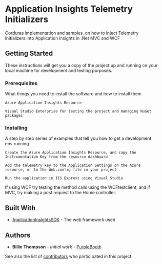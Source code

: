 # Application Insights Telemetry Initializers

Corduras implementation and samples, on how to inject Telemetry Initializers into Application Insights in .Net MVC and WCF

## Getting Started

These instructions will get you a copy of the project up and running on your local machine for development and testing purposes.

### Prerequisites

What things you need to install the software and how to install them

```
Azure Application Insights Resource
```

```
Visual Studio Enterprise for testing the project and managing NuGet packages
```

### Installing

A step by step series of examples that tell you how to get a development env running


```
Create the Azure Application Insights Resource, and copy the Instrumentation Key from the resource dashboard
```
```
Add the telemetry key to the Application Settings on the Azure resource, or to the Web.config file in your project
```
```
Run the application in IIS Express using Visual Studio
```

If using WCF try testing the method calls using the WCFtestclient, and if MVC, try making a post request to the Home controller.

## Built With

* [ApplicationInsightsSDK](http://www.dropwizard.io/1.0.2/docs/) - The web framework used

## Authors

* **Billie Thompson** - *Initial work* - [PurpleBooth](https://github.com/PurpleBooth)

See also the list of [contributors](https://github.com/your/project/contributors) who participated in this project.
